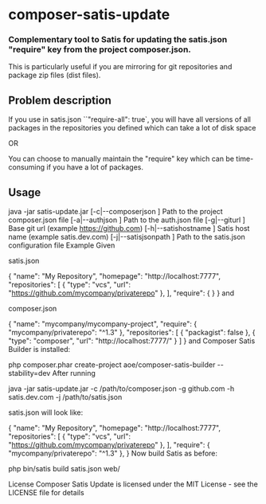 # composer-satis-update

### Complementary tool to Satis for updating the satis.json "require" key from the project composer.json.

This is particularly useful if you are mirroring for git repositories and package zip files (dist files).

## Problem description
If you use in satis.json ``"require-all": true`, you will have all versions of all packages in the repositories you defined which can take a lot of disk space

OR

You can choose to manually maintain the "require" key which can be time-consuming if you have a lot of packages.

## Usage
java -jar satis-update.jar
    [-c|--composerjson <composer>] Path to the project composer.json file
    [-a|--authjson <authJson>] Path to the auth.json file 
    [-g|--giturl <gitUrl>] Base git url (example https://github.com)
    [-h|--satishostname <satisHostName>] Satis host name (example satis.dev.com)
    [-j|--satisjsonpath <satis>] Path to the satis.json configuration file
Example
Given

satis.json

{
    "name": "My Repository",
    "homepage": "http://localhost:7777",
    "repositories": [
        { "type": "vcs", "url": "https://github.com/mycompany/privaterepo" },
    ],
    "require": {
    }
}
and

composer.json

{
    "name": "mycompany/mycompany-project",
    "require": {
        "mycompany/privaterepo": "^1.3"
    },
    "repositories": [
        {
            "packagist": false
        },
        {
            "type": "composer",
            "url": "http://localhost:7777/"
        }
    ]
}
and Composer Satis Builder is installed:

php composer.phar create-project aoe/composer-satis-builder --stability=dev
After running

java -jar satis-update.jar -c /path/to/composer.json -g github.com -h satis.dev.com -j /path/to/satis.json

satis.json will look like:

{
    "name": "My Repository",
    "homepage": "http://localhost:7777",
    "repositories": [
        { "type": "vcs", "url": "https://github.com/mycompany/privaterepo" },
    ],
    "require": {
        "mycompany/privaterepo": "^1.3"
    },
}
Now build Satis as before:

php bin/satis build satis.json web/

License
Composer Satis Update is licensed under the MIT License - see the LICENSE file for details
